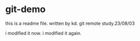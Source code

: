 # git-demo
this is a readme file.
written by kd.
git remote study.23/08/03

i modified it now.
i modified it again.

